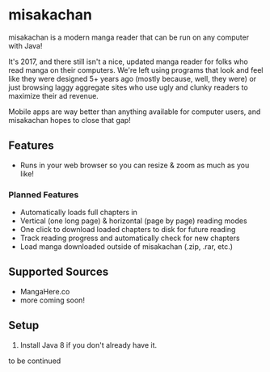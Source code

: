 # misakachan
misakachan is a modern manga reader that can be run on any computer with Java! 

It's 2017, and there still isn't a nice, updated manga reader for folks who read manga on their computers. We're left using programs that look and feel like they were designed 5+ years ago (mostly because, well, they were) or just browsing laggy aggregate sites who use ugly and clunky readers to maximize their ad revenue.

Mobile apps are way better than anything available for computer users, and misakachan hopes to close that gap!

## Features
- Runs in your web browser so you can resize & zoom as much as you like!

### Planned Features
- Automatically loads full chapters in
- Vertical (one long page) & horizontal (page by page) reading modes
- One click to download loaded chapters to disk for future reading
- Track reading progress and automatically check for new chapters
- Load manga downloaded outside of misakachan (.zip, .rar, etc.)

## Supported Sources
- MangaHere.co
- more coming soon!

## Setup
1. Install Java 8 if you don't already have it.

to be continued
